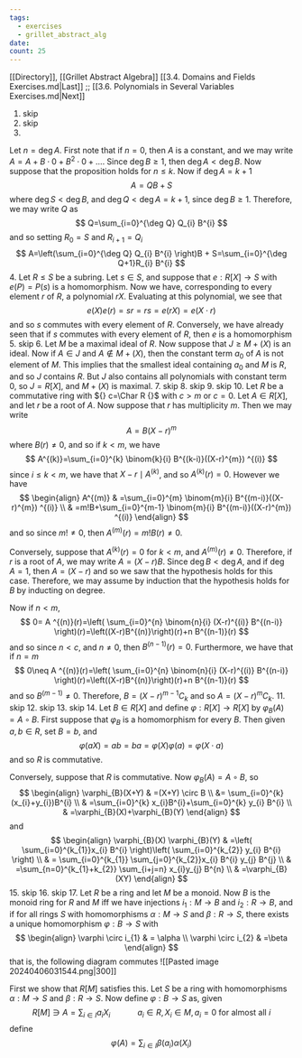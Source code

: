 ```yaml
---
tags:
  - exercises
  - grillet_abstract_alg
date:
count: 25
---
```

[[Directory]], [[Grillet Abstract Algebra]]
[[3.4. Domains and Fields Exercises.md|Last]] ;; [[3.6. Polynomials in Several Variables Exercises.md|Next]]
1. skip
2. skip
3. 
Let ${} n=\deg A {}$. First note that if ${} n=0 {}$, then $A {}$ is a constant, and we may write ${} A=A + B \cdot 0 +B^{2} \cdot  0 +\dots_{} {}$. Since ${} \deg B \geq 1 {}$, then ${} \deg A < \deg  B$. Now suppose that the proposition holds for ${} n\leq k {}$. Now if ${} \deg A=k+1 {}$
$$
A=Q B + S
$$
where ${} \deg S< \deg  B {}$, and ${} \deg Q < \deg A=k+1 {}$, since ${} \deg B \geq 1 {}$. Therefore, we may write $Q$ as
$$
Q=\sum_{i=0}^{\deg Q} Q_{i} B^{i} 
$$
and so setting ${} R_{0}=S {}$ and ${} R_{i+1}=Q_{i} {}$
$$
A=\left(\sum_{i=0}^{\deg Q} Q_{i} B^{i} \right)B + S=\sum_{i=0}^{\deg  Q+1}R_{i} B^{i} 
$$
4. 
Let $R \leq S {}$ be a subring. Let ${} s \in S {}$, and suppose that ${} e:R[X]\to{}S {}$ with ${} e(P)=P(s) {}$ is a homomorphism. Now we have, corresponding to every element ${} r {}$ of ${} R {}$, a polynomial $rX$. Evaluating at this polynomial, we see that
$$
e(X)e(r)=sr=rs=e(rX)=e(X \cdot r)
$$
and so $s$ commutes with every element of $R$. Conversely, we have already seen that if $s$ commutes with every element of $R$, then $e$ is a homomorphism
5. skip
6. 
Let $M$ be a maximal ideal of $R$. Now suppose that $J\geq M+(X) {}$ is an ideal. Now if ${} A \in J$ and ${} A \notin M +(X) {}$, then the constant term $a_{0} {}$ of $A {}$ is not element of ${} M {}$. This implies that the smallest ideal containing $a_{0}$ and $M$ is $R$, and so $J$ contains $R$. But $J$ also contains all polynomials with constant term $0$, so $J=R[X] {}$, and $M+(X)$ is maximal.
7. skip
8. skip
9. skip
10. 
Let $R {}$ be a commutative ring with ${} c=\Char R {}$ with $c>m {}$ or ${} c=0 {}$. Let ${} A \in R[X] {}$, and let $r$ be a root of $A$. Now suppose that $r$ has multiplicity $m$. Then we may write
$$
A=B(X-r)^{m}
$$
where ${} B(r)\neq 0 {}$, and so if $k<m {}$, we have
$$
A^{(k)}=\sum_{i=0}^{k} \binom{k}{i} B^{(k-i)}((X-r)^{m}) ^{(i)}
$$
since ${} i\leq k<m {}$, we have that ${} X-r \mid A^{(k)} {}$, and so ${} A^{(k)}(r)=0 {}$. However we have
$$
\begin{align}
 A^{(m)} & =\sum_{i=0}^{m} \binom{m}{i} B^{(m-i)}((X-r)^{m}) ^{(i)}   \\
 & =m!B+\sum_{i=0}^{m-1} \binom{m}{i} B^{(m-i)}((X-r)^{m}) ^{(i)}
 \end{align}
$$
and so since $m!\neq 0 {}$, then ${} A^{(m)}(r)=m! B(r)\neq 0 {}$. 

Conversely, suppose that ${} A^{(k)}(r)=0 {}$ for $k<m {}$, and ${} A^{(m)}(r)\neq 0 {}$. Therefore, if $r {}$ is a root of $A {}$, we may write ${} A=(X-r)B {}$. Since ${} \deg B<\deg A {}$, and if ${} \deg A=1 {}$, then ${} A=(X-r) {}$ and so we saw that the hypothesis holds for this case. Therefore, we may assume by induction that the hypothesis holds for ${} B {}$ by inducting on degree. 

Now if ${} n <m {}$, 
$$
0= A  ^{(n)}(r)=\left( \sum_{i=0}^{n} \binom{n}{i} (X-r)^{(i)} B^{(n-i)} \right)(r)=\left((X-r)B^{(n)}\right)(r)+n B^{(n-1)}(r)
$$
and so since ${} n<c {}$, and $n\neq 0$, then ${} B^{(n-1)}(r)=0 {}$. Furthermore, we have that if ${} n=m {}$
$$
0\neq A  ^{(n)}(r)=\left( \sum_{i=0}^{n} \binom{n}{i} (X-r)^{(i)} B^{(n-i)} \right)(r)=\left((X-r)B^{(n)}\right)(r)+n B^{(n-1)}(r)
$$
and so ${} B^{(m-1)}\neq 0 {}$. Therefore, ${} B=(X-r)^{m-1}C_{k} {}$ and so ${} A=(X-r)^{m} C_{k} {}$. 
11. skip
12. skip
13. skip
14. 
Let ${} B \in R[X] {}$ and define ${} \varphi:R[X]\to{}R[X] {}$ by ${} \varphi_{B}(A)=A \circ  B {}$. First suppose that ${} \varphi_{B} {}$ is a homomorphism for every ${} B {}$. Then given ${} a,\, b \in R {}$, set ${} B=b {}$, and 
$$
\varphi(aX)=ab =ba=\varphi(X)\varphi(a)=\varphi(X \cdot  a)
$$
and so $R$ is commutative.

Conversely, suppose that $R$ is commutative. Now ${} \varphi_{B}(A)=A \circ  B {}$, so
$$
\begin{align}
 \varphi_{B}(X+Y) & =(X+Y) \circ  B   \\
 &= \sum_{i=0}^{k}(x_{i}+y_{i})B^{i} \\
 & =\sum_{i=0}^{k} x_{i}B^{i}+\sum_{i=0}^{k} y_{i} B^{i} \\
 & =\varphi_{B}(X)+\varphi_{B}(Y)
 \end{align}
$$
and
$$
\begin{align}
\varphi_{B}(X) \varphi_{B}(Y) & =\left( \sum_{i=0}^{k_{1}}x_{i} B^{i} \right)\left( \sum_{i=0}^{k_{2}} y_{i} B^{i} \right) \\
 & = \sum_{i=0}^{k_{1}} \sum_{j=0}^{k_{2}}x_{i} B^{i} y_{j} B^{j} \\
 & =\sum_{n=0}^{k_{1}+k_{2}} \sum_{i+j=n} x_{i}y_{j} B^{n} \\
 & =\varphi_{B}(XY)
\end{align}
$$
15. skip
16. skip
17. 
Let $R$ be a ring and let $M$ be a monoid. Now $B {}$ is the monoid ring for ${} R$ and $M {}$ iff we have injections ${} i_{1}:M\to{}B {}$ and ${} i_{2}:R\to{}B {}$, and if for all rings ${} S {}$ with homomorphisms ${} \alpha:M\to{}S {}$ and ${} \beta : R\to{}S {}$, there exists a unique homomorphism $\varphi:B\to{}S {}$ with
$$
\begin{align}
 \varphi \circ  i_{1}  & = \alpha  \\
 \varphi \circ  i_{2}  & =\beta
 \end{align}
$$
that is, the following diagram commutes
![[Pasted image 20240406031544.png|300]]


First we show that ${} R[M]$ satisfies this. Let $S$ be a ring with homomorphisms ${} \alpha:M\to{}S {}$ and $\beta:R\to{}S {}$. Now define ${} \varphi:B\to{}S {}$ as, given 
$$
R[M]\ni A=\sum_{i \in I} a_{i} X_{i}\qquad \quad a_{i} \in R,\, X_{i} \in M,\, a_{i}=0 \text{ for almost all }i
$$
define
$$
\varphi(A)=\sum_{i \in I} \beta(a_{i}) \alpha(X_{i})
$$